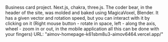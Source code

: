 Business card project. Next.js, chakra, three.js. The coder bear, in the header of the site, was molded and baked using MagicaVoxel, Blender. It has a given vector and rotation speed, but you can interact with it by clicking on it (Right mouse button - rotate in space, left - along the axis, wheel - zoom in or out, in the mobile application all this can be done with your fingers)
  URL: "aimov-homepage-k61sbm8u3-aimov6464.vercel.app/"

